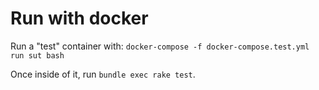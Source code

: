 # Run with docker

Run a "test" container with:
`docker-compose -f docker-compose.test.yml run sut bash`

Once inside of it, run `bundle exec rake test`.